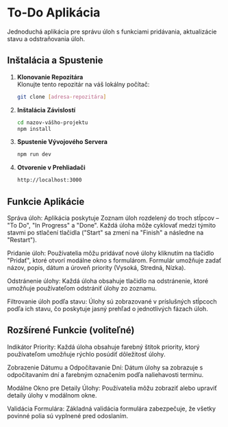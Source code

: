 # To-Do Aplikácia

Jednoduchá aplikácia pre správu úloh s funkciami pridávania, aktualizácie stavu a odstraňovania úloh.

## Inštalácia a Spustenie

1. **Klonovanie Repozitára**  
   Klonujte tento repozitár na váš lokálny počítač:
   ```bash
   git clone [adresa-repozitára]
   ```
2. **Inštalácia Závislostí**
   ```bash
   cd nazov-vášho-projektu
   npm install
   ```
3. **Spustenie Vývojového Servera**
   ```bash
   npm run dev
   ```
4. **Otvorenie v Prehliadači**
   ```bash
   http://localhost:3000
   ```

## Funkcie Aplikácie

Správa úloh: Aplikácia poskytuje Zoznam úloh rozdelený do troch stĺpcov – "To Do", "In Progress" a "Done". Každá úloha môže cyklovať medzi týmito stavmi po stlačení tlačidla ("Start" sa zmení na "Finish" a následne na "Restart").

Pridanie úloh: Používatelia môžu pridávať nové úlohy kliknutím na tlačidlo "Pridať", ktoré otvorí modálne okno s formulárom. Formulár umožňuje zadať názov, popis, dátum a úroveň priority (Vysoká, Stredná, Nízka).

Odstránenie úlohy: Každá úloha obsahuje tlačidlo na odstránenie, ktoré umožňuje používateľom odstrániť úlohy zo zoznamu.

Filtrovanie úloh podľa stavu: Úlohy sú zobrazované v príslušných stĺpcoch podľa ich stavu, čo poskytuje jasný prehľad o jednotlivých fázach úloh.

## Rozšírené Funkcie (voliteľné)

Indikátor Priority: Každá úloha obsahuje farebný štítok priority, ktorý používateľom umožňuje rýchlo posúdiť dôležitosť úlohy.

Zobrazenie Dátumu a Odpočítavanie Dní: Dátum úlohy sa zobrazuje s odpočítavaním dní a farebným označením podľa naliehavosti termínu.

Modálne Okno pre Detaily Úlohy: Používatelia môžu zobraziť alebo upraviť detaily úlohy v modálnom okne.

Validácia Formulára: Základná validácia formulára zabezpečuje, že všetky povinné polia sú vyplnené pred odoslaním.
